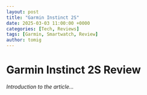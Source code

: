 ```yaml
---
layout: post
title: "Garmin Instinct 2S"
date: 2025-03-03 11:00:00 +0000
categories: [Tech, Reviews]
tags: [Garmin, Smartwatch, Review]
author: tomig
---
```


# Garmin Instinct 2S Review

*Introduction to the article...*
